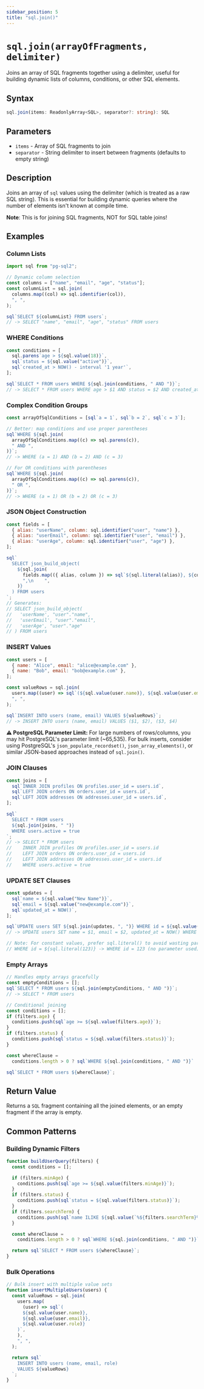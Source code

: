 ```yaml
---
sidebar_position: 5
title: "sql.join()"
---
```


# `sql.join(arrayOfFragments, delimiter)`

Joins an array of SQL fragments together using a delimiter, useful for building dynamic lists of columns, conditions, or other SQL elements.

## Syntax

```typescript
sql.join(items: ReadonlyArray<SQL>, separator?: string): SQL
```

## Parameters

- `items` - Array of SQL fragments to join
- `separator` - String delimiter to insert between fragments (defaults to empty string)

## Description

Joins an array of `sql` values using the delimiter (which is treated as a raw SQL string). This is essential for building dynamic queries where the number of elements isn't known at compile time.

**Note**: This is for joining SQL fragments, NOT for SQL table joins!

## Examples

### Column Lists

```js
import sql from "pg-sql2";

// Dynamic column selection
const columns = ["name", "email", "age", "status"];
const columnList = sql.join(
  columns.map((col) => sql.identifier(col)),
  ", ",
);

sql`SELECT ${columnList} FROM users`;
// -> SELECT "name", "email", "age", "status" FROM users
```

### WHERE Conditions

```js
const conditions = [
  sql.parens`age > ${sql.value(18)}`,
  sql`status = ${sql.value("active")}`,
  sql`created_at > NOW() - interval '1 year'`,
];

sql`SELECT * FROM users WHERE ${sql.join(conditions, " AND ")}`;
// -> SELECT * FROM users WHERE age > $1 AND status = $2 AND created_at > NOW() - interval '1 year'
```

### Complex Condition Groups

```js
const arrayOfSqlConditions = [sql`a = 1`, sql`b = 2`, sql`c = 3`];

// Better: map conditions and use proper parentheses
sql`WHERE ${sql.join(
  arrayOfSqlConditions.map((c) => sql.parens(c)),
  " AND ",
)}`;
// -> WHERE (a = 1) AND (b = 2) AND (c = 3)

// For OR conditions with parentheses
sql`WHERE ${sql.join(
  arrayOfSqlConditions.map((c) => sql.parens(c)),
  " OR ",
)}`;
// -> WHERE (a = 1) OR (b = 2) OR (c = 3)
```

### JSON Object Construction

```js
const fields = [
  { alias: "userName", column: sql.identifier("user", "name") },
  { alias: "userEmail", column: sql.identifier("user", "email") },
  { alias: "userAge", column: sql.identifier("user", "age") },
];

sql`
  SELECT json_build_object(
    ${sql.join(
      fields.map(({ alias, column }) => sql`${sql.literal(alias)}, ${column}`),
      ",\n    ",
    )}
  ) FROM users
`;
// Generates:
// SELECT json_build_object(
//   'userName', "user"."name",
//   'userEmail', "user"."email",
//   'userAge', "user"."age"
// ) FROM users
```

### INSERT Values

```js
const users = [
  { name: "Alice", email: "alice@example.com" },
  { name: "Bob", email: "bob@example.com" },
];

const valueRows = sql.join(
  users.map((user) => sql`(${sql.value(user.name)}, ${sql.value(user.email)})`),
  ", ",
);

sql`INSERT INTO users (name, email) VALUES ${valueRows}`;
// -> INSERT INTO users (name, email) VALUES ($1, $2), ($3, $4)
```

**⚠️ PostgreSQL Parameter Limit:** For large numbers of rows/columns, you may hit PostgreSQL's parameter limit (~65,535). For bulk inserts, consider using PostgreSQL's `json_populate_recordset()`, `json_array_elements()`, or similar JSON-based approaches instead of `sql.join()`.

### JOIN Clauses

```js
const joins = [
  sql`INNER JOIN profiles ON profiles.user_id = users.id`,
  sql`LEFT JOIN orders ON orders.user_id = users.id`,
  sql`LEFT JOIN addresses ON addresses.user_id = users.id`,
];

sql`
  SELECT * FROM users 
  ${sql.join(joins, " ")}
  WHERE users.active = true
`;
// -> SELECT * FROM users
//    INNER JOIN profiles ON profiles.user_id = users.id
//    LEFT JOIN orders ON orders.user_id = users.id
//    LEFT JOIN addresses ON addresses.user_id = users.id
//    WHERE users.active = true
```

### UPDATE SET Clauses

```js
const updates = [
  sql`name = ${sql.value("New Name")}`,
  sql`email = ${sql.value("new@example.com")}`,
  sql`updated_at = NOW()`,
];

sql`UPDATE users SET ${sql.join(updates, ", ")} WHERE id = ${sql.value(123)}`;
// -> UPDATE users SET name = $1, email = $2, updated_at = NOW() WHERE id = $3

// Note: For constant values, prefer sql.literal() to avoid wasting parameters:
// WHERE id = ${sql.literal(123)} -> WHERE id = 123 (no parameter used)
```

### Empty Arrays

```js
// Handles empty arrays gracefully
const emptyConditions = [];
sql`SELECT * FROM users ${sql.join(emptyConditions, " AND ")}`;
// -> SELECT * FROM users

// Conditional joining
const conditions = [];
if (filters.age) {
  conditions.push(sql`age >= ${sql.value(filters.age)}`);
}
if (filters.status) {
  conditions.push(sql`status = ${sql.value(filters.status)}`);
}

const whereClause =
  conditions.length > 0 ? sql`WHERE ${sql.join(conditions, " AND ")}` : sql``;

sql`SELECT * FROM users ${whereClause}`;
```

## Return Value

Returns a `SQL` fragment containing all the joined elements, or an empty fragment if the array is empty.

## Common Patterns

### Building Dynamic Filters

```js
function buildUserQuery(filters) {
  const conditions = [];

  if (filters.minAge) {
    conditions.push(sql`age >= ${sql.value(filters.minAge)}`);
  }
  if (filters.status) {
    conditions.push(sql`status = ${sql.value(filters.status)}`);
  }
  if (filters.searchTerm) {
    conditions.push(sql`name ILIKE ${sql.value(`%${filters.searchTerm}%`)}`);
  }

  const whereClause =
    conditions.length > 0 ? sql`WHERE ${sql.join(conditions, " AND ")}` : sql``;

  return sql`SELECT * FROM users ${whereClause}`;
}
```

### Bulk Operations

```js
// Bulk insert with multiple value sets
function insertMultipleUsers(users) {
  const valueRows = sql.join(
    users.map(
      (user) => sql`(
      ${sql.value(user.name)}, 
      ${sql.value(user.email)}, 
      ${sql.value(user.role)}
    )`,
    ),
    ", ",
  );

  return sql`
    INSERT INTO users (name, email, role) 
    VALUES ${valueRows}
  `;
}
```
